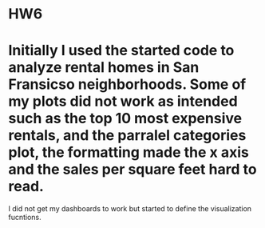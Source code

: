 # HW6
# Initially I used the started code to analyze rental homes in San Fransicso neighborhoods. Some of my plots did not work as intended such as the top 10 most expensive rentals, and the parralel categories plot, the formatting made the x axis and the sales per square feet hard to read.
 I did not get my dashboards to work but started to define the visualization fucntions.
